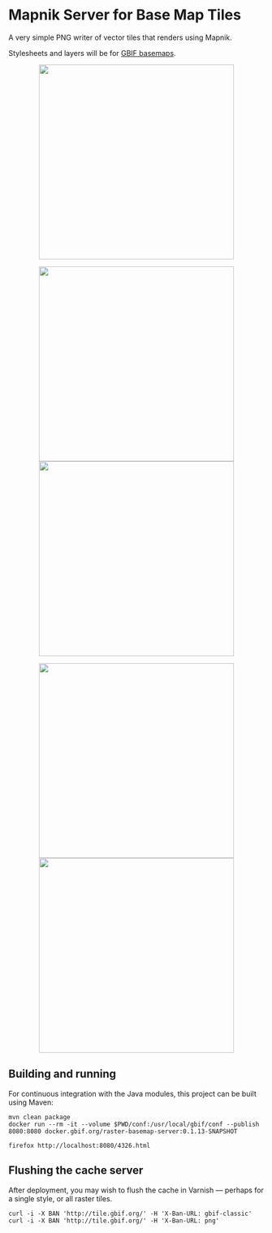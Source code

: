 # Mapnik Server for Base Map Tiles

A very simple PNG writer of vector tiles that renders using Mapnik.

Stylesheets and layers will be for [GBIF basemaps](https://tile.gbif.org/ui/).

<p align="center"><img src="https://tile.gbif.org/3857/omt/0/0/0@1x.png?style=gbif-classic" width="384" /></p>

<p align="center"><img src="https://tile.gbif.org/4326/omt/0/0/0@1x.png?style=gbif-dark" width="384" /><img src="https://tile.gbif.org/4326/omt/0/1/0@1x.png?style=gbif-dark" width="384" /></p>

<p align="center"><img src="https://tile.gbif.org/3575/omt/0/0/0@1x.png?style=osm-bright" width="384" /> <img src="https://tile.gbif.org/3031/0/0/0@1x.png?style=gbif-middle" width="384" /></p>

## Building and running

For continuous integration with the Java modules, this project can be built using Maven:

```
mvn clean package
docker run --rm -it --volume $PWD/conf:/usr/local/gbif/conf --publish 8080:8080 docker.gbif.org/raster-basemap-server:0.1.13-SNAPSHOT

firefox http://localhost:8080/4326.html
```


## Flushing the cache server

After deployment, you may wish to flush the cache in Varnish — perhaps for a single style, or all raster tiles.

```
curl -i -X BAN 'http://tile.gbif.org/' -H 'X-Ban-URL: gbif-classic'
curl -i -X BAN 'http://tile.gbif.org/' -H 'X-Ban-URL: png'
```
